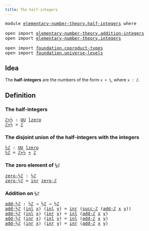 ```yaml
---
title: The half-integers
---
```


<pre class="Agda"><a id="43" class="Keyword">module</a> <a id="50" href="elementary-number-theory.half-integers.html" class="Module">elementary-number-theory.half-integers</a> <a id="89" class="Keyword">where</a>

<a id="96" class="Keyword">open</a> <a id="101" class="Keyword">import</a> <a id="108" href="elementary-number-theory.addition-integers.html" class="Module">elementary-number-theory.addition-integers</a>
<a id="151" class="Keyword">open</a> <a id="156" class="Keyword">import</a> <a id="163" href="elementary-number-theory.integers.html" class="Module">elementary-number-theory.integers</a>

<a id="198" class="Keyword">open</a> <a id="203" class="Keyword">import</a> <a id="210" href="foundation.coproduct-types.html" class="Module">foundation.coproduct-types</a>
<a id="237" class="Keyword">open</a> <a id="242" class="Keyword">import</a> <a id="249" href="foundation.universe-levels.html" class="Module">foundation.universe-levels</a>
</pre>
## Idea

The **half-integers** are the numbers of the form `x + ½`, where `x : ℤ`.

## Definition

### The half-integers

<pre class="Agda"><a id="ℤ+½"></a><a id="411" href="elementary-number-theory.half-integers.html#411" class="Function">ℤ+½</a> <a id="415" class="Symbol">:</a> <a id="417" href="foundation-core.universe-levels.html#235" class="Primitive">UU</a> <a id="420" href="Agda.Primitive.html#764" class="Primitive">lzero</a>
<a id="426" href="elementary-number-theory.half-integers.html#411" class="Function">ℤ+½</a> <a id="430" class="Symbol">=</a> <a id="432" href="elementary-number-theory.integers.html#2078" class="Function">ℤ</a>
</pre>
### The disjoint union of the half-integers with the integers

<pre class="Agda"><a id="½ℤ"></a><a id="510" href="elementary-number-theory.half-integers.html#510" class="Function">½ℤ</a> <a id="513" class="Symbol">:</a> <a id="515" href="foundation-core.universe-levels.html#235" class="Primitive">UU</a> <a id="518" href="Agda.Primitive.html#764" class="Primitive">lzero</a>
<a id="524" href="elementary-number-theory.half-integers.html#510" class="Function">½ℤ</a> <a id="527" class="Symbol">=</a> <a id="529" href="elementary-number-theory.half-integers.html#411" class="Function">ℤ+½</a> <a id="533" href="foundation.coproduct-types.html#1182" class="Datatype Operator">+</a> <a id="535" href="elementary-number-theory.integers.html#2078" class="Function">ℤ</a>
</pre>
### The zero element of `½ℤ`

<pre class="Agda"><a id="zero-½ℤ"></a><a id="580" href="elementary-number-theory.half-integers.html#580" class="Function">zero-½ℤ</a> <a id="588" class="Symbol">:</a> <a id="590" href="elementary-number-theory.half-integers.html#510" class="Function">½ℤ</a>
<a id="593" href="elementary-number-theory.half-integers.html#580" class="Function">zero-½ℤ</a> <a id="601" class="Symbol">=</a> <a id="603" href="foundation.coproduct-types.html#1268" class="InductiveConstructor">inr</a> <a id="607" href="elementary-number-theory.integers.html#2321" class="Function">zero-ℤ</a>
</pre>
### Addition on `½ℤ`

<pre class="Agda"><a id="add-½ℤ"></a><a id="649" href="elementary-number-theory.half-integers.html#649" class="Function">add-½ℤ</a> <a id="656" class="Symbol">:</a> <a id="658" href="elementary-number-theory.half-integers.html#510" class="Function">½ℤ</a> <a id="661" class="Symbol">→</a> <a id="663" href="elementary-number-theory.half-integers.html#510" class="Function">½ℤ</a> <a id="666" class="Symbol">→</a> <a id="668" href="elementary-number-theory.half-integers.html#510" class="Function">½ℤ</a>
<a id="671" href="elementary-number-theory.half-integers.html#649" class="Function">add-½ℤ</a> <a id="678" class="Symbol">(</a><a id="679" href="foundation.coproduct-types.html#1250" class="InductiveConstructor">inl</a> <a id="683" href="elementary-number-theory.half-integers.html#683" class="Bound">x</a><a id="684" class="Symbol">)</a> <a id="686" class="Symbol">(</a><a id="687" href="foundation.coproduct-types.html#1250" class="InductiveConstructor">inl</a> <a id="691" href="elementary-number-theory.half-integers.html#691" class="Bound">y</a><a id="692" class="Symbol">)</a> <a id="694" class="Symbol">=</a> <a id="696" href="foundation.coproduct-types.html#1268" class="InductiveConstructor">inr</a> <a id="700" class="Symbol">(</a><a id="701" href="elementary-number-theory.integers.html#3662" class="Function">succ-ℤ</a> <a id="708" class="Symbol">(</a><a id="709" href="elementary-number-theory.addition-integers.html#1505" class="Function">add-ℤ</a> <a id="715" href="elementary-number-theory.half-integers.html#683" class="Bound">x</a> <a id="717" href="elementary-number-theory.half-integers.html#691" class="Bound">y</a><a id="718" class="Symbol">))</a>
<a id="721" href="elementary-number-theory.half-integers.html#649" class="Function">add-½ℤ</a> <a id="728" class="Symbol">(</a><a id="729" href="foundation.coproduct-types.html#1250" class="InductiveConstructor">inl</a> <a id="733" href="elementary-number-theory.half-integers.html#733" class="Bound">x</a><a id="734" class="Symbol">)</a> <a id="736" class="Symbol">(</a><a id="737" href="foundation.coproduct-types.html#1268" class="InductiveConstructor">inr</a> <a id="741" href="elementary-number-theory.half-integers.html#741" class="Bound">y</a><a id="742" class="Symbol">)</a> <a id="744" class="Symbol">=</a> <a id="746" href="foundation.coproduct-types.html#1250" class="InductiveConstructor">inl</a> <a id="750" class="Symbol">(</a><a id="751" href="elementary-number-theory.addition-integers.html#1505" class="Function">add-ℤ</a> <a id="757" href="elementary-number-theory.half-integers.html#733" class="Bound">x</a> <a id="759" href="elementary-number-theory.half-integers.html#741" class="Bound">y</a><a id="760" class="Symbol">)</a>
<a id="762" href="elementary-number-theory.half-integers.html#649" class="Function">add-½ℤ</a> <a id="769" class="Symbol">(</a><a id="770" href="foundation.coproduct-types.html#1268" class="InductiveConstructor">inr</a> <a id="774" href="elementary-number-theory.half-integers.html#774" class="Bound">x</a><a id="775" class="Symbol">)</a> <a id="777" class="Symbol">(</a><a id="778" href="foundation.coproduct-types.html#1250" class="InductiveConstructor">inl</a> <a id="782" href="elementary-number-theory.half-integers.html#782" class="Bound">y</a><a id="783" class="Symbol">)</a> <a id="785" class="Symbol">=</a> <a id="787" href="foundation.coproduct-types.html#1250" class="InductiveConstructor">inl</a> <a id="791" class="Symbol">(</a><a id="792" href="elementary-number-theory.addition-integers.html#1505" class="Function">add-ℤ</a> <a id="798" href="elementary-number-theory.half-integers.html#774" class="Bound">x</a> <a id="800" href="elementary-number-theory.half-integers.html#782" class="Bound">y</a><a id="801" class="Symbol">)</a>
<a id="803" href="elementary-number-theory.half-integers.html#649" class="Function">add-½ℤ</a> <a id="810" class="Symbol">(</a><a id="811" href="foundation.coproduct-types.html#1268" class="InductiveConstructor">inr</a> <a id="815" href="elementary-number-theory.half-integers.html#815" class="Bound">x</a><a id="816" class="Symbol">)</a> <a id="818" class="Symbol">(</a><a id="819" href="foundation.coproduct-types.html#1268" class="InductiveConstructor">inr</a> <a id="823" href="elementary-number-theory.half-integers.html#823" class="Bound">y</a><a id="824" class="Symbol">)</a> <a id="826" class="Symbol">=</a> <a id="828" href="foundation.coproduct-types.html#1268" class="InductiveConstructor">inr</a> <a id="832" class="Symbol">(</a><a id="833" href="elementary-number-theory.addition-integers.html#1505" class="Function">add-ℤ</a> <a id="839" href="elementary-number-theory.half-integers.html#815" class="Bound">x</a> <a id="841" href="elementary-number-theory.half-integers.html#823" class="Bound">y</a><a id="842" class="Symbol">)</a>
</pre>